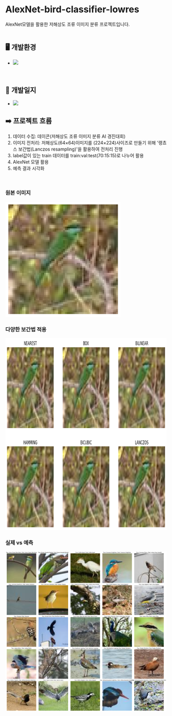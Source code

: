# AlexNet-bird-classifier-lowres
AlexNet모델을 활용한 저해상도 조류 이미지 분류 프로젝트입니다.
<br><br>

## 🖥️ 개발환경
* <img src="https://img.shields.io/badge/Google Colab-F9AB00?style=for-the-badge&logo=Google Colab&logoColor=white">
<br>

## 📓 개발일지
* <a href="https://blog.naver.com/yhm_it/223662614697"><img src="https://img.shields.io/badge/Blog-03C75A.svg?&style=flat-square&logo=naver&logoColor=white"/>
</a>

## ➡️ 프로젝트 흐름
1. 데이터 수집: 데이콘(저해상도 조류 이미지 분류 AI 경진대회)
2. 이미지 전처리: 저해상도(64×64)이미지를 (224×224)사이즈로 만들기 위해 '랭쵸스 보간법(Lanczos resampling)'을 활용하여 전처리 진행
3. label값이 있는 train 데이터를 train:val:test(70:15:15)로 나누어 활용
4. AlexNet 모델 활용
5. 예측 결과 시각화
<br>

### 원본 이미지
<img src="images/ori_image.png" width="360" height="360"/>
<br>

### 다양한 보간법 적용
<img src="images/methods_image.png" width="900" height="600"/>
<br>

### 실제 vs 예측
![Image](./images/results_img.png)
